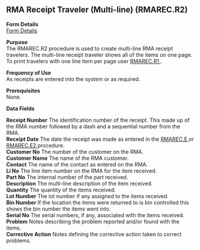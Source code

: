 ##  RMA Receipt Traveler (Multi-line) (RMAREC.R2)

<PageHeader />

**Form Details**  
[ Form Details ](RMAREC-R2-1/README.md)   

**Purpose**  
The RMAREC.R2 procedure is used to create multi-line RMA receipt travelers. The multi-line receipt traveler shows all of the items on one page. To print travelers with one line item per page user [ RMAREC.R1 ](../../../../rover/MRK-OVERVIEW/MRK-REPORT/RMAREC-R1) . 

**Frequency of Use**  
As receipts are entered into the system or as required.

**Prerequisites**  
None.

**Data Fields**

**Receipt Number** The identification number of the receipt. This made up of
the RMA number followed by a dash and a sequential number from the RMA.  
**Receipt Date** The date the receipt was made as entered in the [ RMAREC.E ](../../../../rover/AP-OVERVIEW/AP-ENTRY/AP-E/AP-E-1/CURRENCY-CONTROL/SO-E/MRK-CONTROL/MRK-CONTROL-2/RMA-E/RMA-E-1/RMAREC-E2/RMAREC-E) or [ RMAREC.E2 ](../../../../rover/AP-OVERVIEW/AP-ENTRY/AP-E/AP-E-1/CURRENCY-CONTROL/SO-E/MRK-CONTROL/MRK-CONTROL-2/RMA-E/RMA-E-1/RMAREC-E2) procedure.   
**Customer No** The number of the customer on the RMA.  
**Customer Name** The name of the RMA customer.  
**Contact** The name of the contact as entered on the RMA.  
**Li No** The line item number on the RMA for the item received.  
**Part No** The internal number of the part received.  
**Description** The multi-line description of the item received.  
**Quantity** The quantity of the items received.  
**Lot Number** The lot number if any assigned to the items received.  
**Bin Number** If the location the items were returned to is bin controlled
this shows the bin number the items went into.  
**Serial No** The serial numbers, if any, associated with the items received.  
**Problem** Notes describing the problem reported and/or found with the items.  
**Corrective Action** Notes defining the corrective action taken to correct
problems.  
  
<badge text= "Version 8.10.57" vertical="middle" />

<PageFooter />